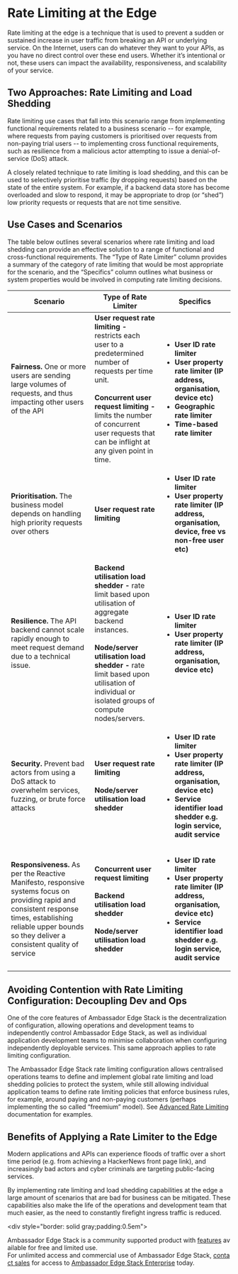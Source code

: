 # Rate Limiting at the Edge

Rate limiting at the edge is a technique that is used to prevent a sudden or sustained increase in user traffic from breaking an API or underlying service. On the Internet, users can do whatever they want to your APIs, as you have no direct control over these end users. Whether it’s intentional or not, these users can impact the availability, responsiveness, and scalability of your service.

## Two Approaches: Rate Limiting and Load Shedding

Rate limiting use cases that fall into this scenario range from implementing functional requirements related to a business scenario -- for example, where requests from paying customers is prioritised over requests from non-paying trial users -- to implementing cross functional requirements, such as resilience from a malicious actor attempting to issue a denial-of-service (DoS) attack.

A closely related technique to rate limiting is load shedding, and this can be used to selectively prioritise traffic (by dropping requests) based on the state of the entire system. For example, if a backend data store has become overloaded and slow to respond, it may be appropriate to drop (or “shed”) low priority requests or requests that are not time sensitive.

## Use Cases and Scenarios

The table below outlines several scenarios where rate limiting and load shedding can provide an effective solution to a range of functional and cross-functional requirements. The “Type of Rate Limiter” column provides a summary of the category of rate limiting that would be most appropriate for the scenario, and the “Specifics” column outlines what business or system properties would be involved in computing rate limiting decisions.

| Scenario | Type of Rate Limiter | Specifics
| --- | --- | --- |
**Fairness.** One or more users are sending large volumes of requests, and thus impacting other users of the API | **User request rate limiting -** restricts each user to a predetermined number of requests per time unit.<br><br>**Concurrent user request limiting -** limits the number of concurrent user requests that can be inflight at any given point in time. | <ul><li>**User ID rate limiter**</li><li>**User property rate limiter (IP address, organisation, device etc)**</li><li>**Geographic rate limiter**</li><li>**Time-based rate limiter**</li></ul> 
**Prioritisation.** The business model depends on handling high priority requests over others | **User request rate limiting** |<ul><li>**User ID rate limiter**</li><li>**User property rate limiter (IP address, organisation, device, free vs non-free user etc)**</li></ul>
**Resilience.** The API backend cannot scale rapidly enough to meet request demand due to a technical issue. | **Backend utilisation load shedder -** rate limit based upon utilisation of aggregate backend instances.<br><br>**Node/server utilisation load shedder -** rate limit based upon utilisation of individual or isolated groups of compute nodes/servers. |<ul><li>**User ID rate limiter**</li><li>**User property rate limiter (IP address, organisation, device etc)**</li></ul>
**Security.** Prevent bad actors from using a DoS attack to overwhelm services, fuzzing, or brute force attacks |**User request rate limiting**<br><br>**Node/server utilisation load shedder** | <ul><li>**User ID rate limiter**</li><li>**User property rate limiter (IP address, organisation, device etc)**</li><li>**Service identifier load shedder e.g. login service, audit service**</li></ul>
**Responsiveness.** As per the Reactive Manifesto, responsive systems focus on providing rapid and consistent response times, establishing reliable upper bounds so they deliver a consistent quality of service | **Concurrent user request limiting**<br><br>**Backend utilisation load shedder**<br><br>**Node/server utilisation load shedder** | <ul><li>**User ID rate limiter**</li><li>**User property rate limiter (IP address, organisation, device etc)**</li><li>**Service identifier load shedder e.g. login service, audit service**</li></ul>

## Avoiding Contention with Rate Limiting Configuration: Decoupling Dev and Ops

One of the core features of Ambassador Edge Stack is the decentralization of configuration, allowing operations and development teams to independently control Ambassador Edge Stack, as well as individual application development teams to minimise collaboration when configuring independently deployable services. This same approach applies to rate limiting configuration.

The Ambassador Edge Stack rate limiting configuration allows centralised operations teams to define and implement global rate limiting and load shedding policies to protect the system, while still allowing individual application teams to define rate limiting policies that enforce business rules, for example, around paying and non-paying customers (perhaps implementing the so called “freemium” model). See [Advanced Rate Limiting](/user-guide/advanced-rate-limiting) documentation for examples.

## Benefits of Applying a Rate Limiter to the Edge

Modern applications and APIs can experience floods of traffic over a short time period (e.g. from achieving a HackerNews front page link), and increasingly bad actors and cyber criminals are targeting public-facing services.

By implementing rate limiting and load shedding capabilities at the edge a large amount of scenarios that are bad for business can be mitigated. These capabilities also make the life of the operations and development team that much easier, as the need to constantly firefight ingress traffic is reduced.

<div style="border: solid gray;padding:0.5em">

Ambassador Edge Stack is a community supported product with [features](getambassador.io/features) available for free and limited use. For unlimited access and commercial use of Ambassador Edge Stack, [contact sales](https:/www.getambassador.io/contact) for access to [Ambassador Edge Stack Enterprise](/user-guide/ambassador-edge-stack-enterprise) today.

</div>

